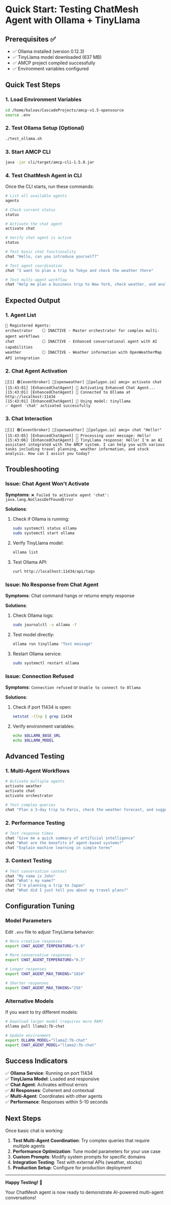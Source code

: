# Quick Start: Testing ChatMesh Agent with Ollama + TinyLlama

## Prerequisites ✅
- ✅ Ollama installed (version 0.12.3)
- ✅ TinyLlama model downloaded (637 MB)
- ✅ AMCP project compiled successfully
- ✅ Environment variables configured

## Quick Test Steps

### 1. Load Environment Variables
```bash
cd /home/kalxav/CascadeProjects/amcp-v1.5-opensource
source .env
```

### 2. Test Ollama Setup (Optional)
```bash
./test_ollama.sh
```

### 3. Start AMCP CLI
```bash
java -jar cli/target/amcp-cli-1.5.0.jar
```

### 4. Test ChatMesh Agent in CLI

Once the CLI starts, run these commands:

```bash
# List all available agents
agents

# Check current status
status

# Activate the chat agent
activate chat

# Verify chat agent is active
status

# Test basic chat functionality
chat "Hello, can you introduce yourself?"

# Test agent coordination
chat "I want to plan a trip to Tokyo and check the weather there"

# Test multi-agent workflow
chat "Help me plan a business trip to New York, check weather, and analyze tech stocks"
```

## Expected Output

### 1. Agent List
```
🤖 Registered Agents:
orchestrator    ⚪ INACTIVE - Master orchestrator for complex multi-agent workflows
chat            ⚪ INACTIVE - Enhanced conversational agent with AI capabilities  
weather         ⚪ INACTIVE - Weather information with OpenWeatherMap API integration
```

### 2. Chat Agent Activation
```
🤖[1] 🟢[eventbroker] 🔴[openweather] 🔴[polygon.io] amcp> activate chat
[15:43:01] [EnhancedChatAgent] 🎯 Activating Enhanced Chat Agent...
[15:43:01] [EnhancedChatAgent] 🔗 Connected to Ollama at http://localhost:11434
[15:43:01] [EnhancedChatAgent] 🤖 Using model: tinyllama
✅ Agent 'chat' activated successfully
```

### 3. Chat Interaction
```
🤖[1] 🟢[eventbroker] 🔴[openweather] 🔴[polygon.io] amcp> chat "Hello!"
[15:43:05] [EnhancedChatAgent] 💬 Processing user message: Hello!
[15:43:06] [EnhancedChatAgent] 🤖 TinyLlama response: Hello! I'm an AI assistant integrated with the AMCP system. I can help you with various tasks including travel planning, weather information, and stock analysis. How can I assist you today?
```

## Troubleshooting

### Issue: Chat Agent Won't Activate
**Symptoms**: `❌ Failed to activate agent 'chat': java.lang.NoClassDefFoundError`

**Solutions**:
1. Check if Ollama is running:
   ```bash
   sudo systemctl status ollama
   sudo systemctl start ollama
   ```

2. Verify TinyLlama model:
   ```bash
   ollama list
   ```

3. Test Ollama API:
   ```bash
   curl http://localhost:11434/api/tags
   ```

### Issue: No Response from Chat Agent
**Symptoms**: Chat command hangs or returns empty response

**Solutions**:
1. Check Ollama logs:
   ```bash
   sudo journalctl -u ollama -f
   ```

2. Test model directly:
   ```bash
   ollama run tinyllama "Test message"
   ```

3. Restart Ollama service:
   ```bash
   sudo systemctl restart ollama
   ```

### Issue: Connection Refused
**Symptoms**: `Connection refused` or `Unable to connect to Ollama`

**Solutions**:
1. Check if port 11434 is open:
   ```bash
   netstat -tlnp | grep 11434
   ```

2. Verify environment variables:
   ```bash
   echo $OLLAMA_BASE_URL
   echo $OLLAMA_MODEL
   ```

## Advanced Testing

### 1. Multi-Agent Workflows
```bash
# Activate multiple agents
activate weather
activate chat
activate orchestrator

# Test complex queries
chat "Plan a 3-day trip to Paris, check the weather forecast, and suggest some tech stocks to invest in"
```

### 2. Performance Testing
```bash
# Test response times
chat "Give me a quick summary of artificial intelligence"
chat "What are the benefits of agent-based systems?"
chat "Explain machine learning in simple terms"
```

### 3. Context Testing
```bash
# Test conversation context
chat "My name is John"
chat "What's my name?"
chat "I'm planning a trip to Japan"
chat "What did I just tell you about my travel plans?"
```

## Configuration Tuning

### Model Parameters
Edit `.env` file to adjust TinyLlama behavior:

```bash
# More creative responses
export CHAT_AGENT_TEMPERATURE="0.9"

# More conservative responses  
export CHAT_AGENT_TEMPERATURE="0.3"

# Longer responses
export CHAT_AGENT_MAX_TOKENS="1024"

# Shorter responses
export CHAT_AGENT_MAX_TOKENS="256"
```

### Alternative Models
If you want to try different models:

```bash
# Download larger model (requires more RAM)
ollama pull llama2:7b-chat

# Update environment
export OLLAMA_MODEL="llama2:7b-chat"
export CHAT_AGENT_MODEL="llama2:7b-chat"
```

## Success Indicators

✅ **Ollama Service**: Running on port 11434  
✅ **TinyLlama Model**: Loaded and responsive  
✅ **Chat Agent**: Activates without errors  
✅ **AI Responses**: Coherent and contextual  
✅ **Multi-Agent**: Coordinates with other agents  
✅ **Performance**: Responses within 5-10 seconds  

## Next Steps

Once basic chat is working:

1. **Test Multi-Agent Coordination**: Try complex queries that require multiple agents
2. **Performance Optimization**: Tune model parameters for your use case
3. **Custom Prompts**: Modify system prompts for specific domains
4. **Integration Testing**: Test with external APIs (weather, stocks)
5. **Production Setup**: Configure for production deployment

---

**Happy Testing!** 🚀

Your ChatMesh agent is now ready to demonstrate AI-powered multi-agent conversations!

